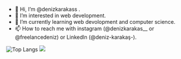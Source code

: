 - 👋 Hi, I’m @denizkarakass .
- 👀 I’m interested in web development.
- 🌱 I’m currently learning web devolopment and computer science.
- 📫 How to reach me with instagram (@denizkarakas__ or @freelancedeniz) or Linkedln (@deniz-karakaş-).


<img  src="https://camo.githubusercontent.com/b661a853fda1cc6bea0d236749adc6dce7e89ad85421525fb5b4f3167263fe53/68747470733a2f2f6769746875622d726561646d652d73746174732e76657263656c2e6170702f6170692f746f702d6c616e67732f3f757365726e616d653d466c79537175617265266c61796f75743d636f6d70616374" alt="Top Langs" data-canonical-src="https://github-readme-stats.vercel.app/api/top-langs/?username=denizkarakass&amp;layout=compact" style="max-width: 100%;">

<img src="https://github-readme-stats.vercel.app/api?username=denizkarakass&&show_icons=true&title_color=ffffff&icon_color=bb2acf&text_color=daf7dc&bg_color=151515">



<!---
denizkarakass/denizkarakass is a ✨ special ✨ repository because its `README.md` (this file) appears on your GitHub profile.
You can click the Preview link to take a look at your changes.
--->
